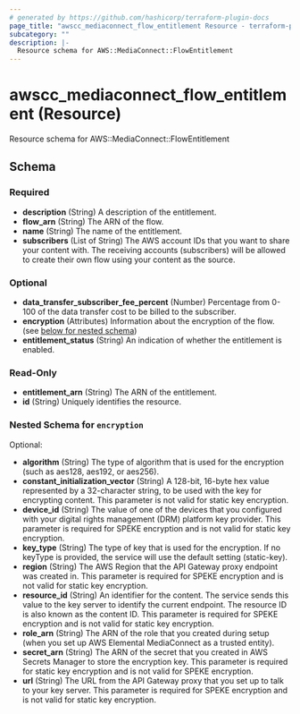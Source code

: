 ```yaml
---
# generated by https://github.com/hashicorp/terraform-plugin-docs
page_title: "awscc_mediaconnect_flow_entitlement Resource - terraform-provider-awscc"
subcategory: ""
description: |-
  Resource schema for AWS::MediaConnect::FlowEntitlement
---
```


# awscc_mediaconnect_flow_entitlement (Resource)

Resource schema for AWS::MediaConnect::FlowEntitlement



<!-- schema generated by tfplugindocs -->
## Schema

### Required

- **description** (String) A description of the entitlement.
- **flow_arn** (String) The ARN of the flow.
- **name** (String) The name of the entitlement.
- **subscribers** (List of String) The AWS account IDs that you want to share your content with. The receiving accounts (subscribers) will be allowed to create their own flow using your content as the source.

### Optional

- **data_transfer_subscriber_fee_percent** (Number) Percentage from 0-100 of the data transfer cost to be billed to the subscriber.
- **encryption** (Attributes) Information about the encryption of the flow. (see [below for nested schema](#nestedatt--encryption))
- **entitlement_status** (String) An indication of whether the entitlement is enabled.

### Read-Only

- **entitlement_arn** (String) The ARN of the entitlement.
- **id** (String) Uniquely identifies the resource.

<a id="nestedatt--encryption"></a>
### Nested Schema for `encryption`

Optional:

- **algorithm** (String) The type of algorithm that is used for the encryption (such as aes128, aes192, or aes256).
- **constant_initialization_vector** (String) A 128-bit, 16-byte hex value represented by a 32-character string, to be used with the key for encrypting content. This parameter is not valid for static key encryption.
- **device_id** (String) The value of one of the devices that you configured with your digital rights management (DRM) platform key provider. This parameter is required for SPEKE encryption and is not valid for static key encryption.
- **key_type** (String) The type of key that is used for the encryption. If no keyType is provided, the service will use the default setting (static-key).
- **region** (String) The AWS Region that the API Gateway proxy endpoint was created in. This parameter is required for SPEKE encryption and is not valid for static key encryption.
- **resource_id** (String) An identifier for the content. The service sends this value to the key server to identify the current endpoint. The resource ID is also known as the content ID. This parameter is required for SPEKE encryption and is not valid for static key encryption.
- **role_arn** (String) The ARN of the role that you created during setup (when you set up AWS Elemental MediaConnect as a trusted entity).
- **secret_arn** (String) The ARN of the secret that you created in AWS Secrets Manager to store the encryption key. This parameter is required for static key encryption and is not valid for SPEKE encryption.
- **url** (String) The URL from the API Gateway proxy that you set up to talk to your key server. This parameter is required for SPEKE encryption and is not valid for static key encryption.


